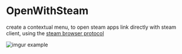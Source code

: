 # OpenWithSteam
create a contextual menu, to open steam apps link directly with steam client, using the [steam browser protocol](https://developer.valvesoftware.com/wiki/Steam_browser_protocol)

![imgur example](https://i.imgur.com/tv8y7Io.png)
